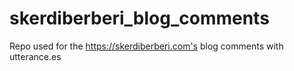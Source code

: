 # skerdiberberi_blog_comments
Repo used for the https://skerdiberberi.com's blog comments with utterance.es
